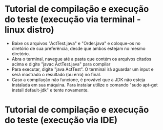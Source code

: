 # Tutorial de compilação e execução do teste (execução via terminal - linux distro)

* Baixe os arquivos "ActTest.java" e "Order.java" e coloque-os no diretório de sua preferência, desde que ambos estejam no mesmo diretório.
* Abra o terminal, navegue até a pasta que contém os arquivos citados acima e digite "javac ActTest.java" para compilar
* Para executar, digite "java ActTest". O terminal irá aguardar um input e será mostrado o resultado (ou erro) no final.
* Caso a compilação não funcione, é provável que a JDK não esteja instalada em sua máquina. Para instalar utilize o comando "sudo apt-get install default-jdk" e tente novamente.

# Tutorial de compilação e execução do teste (execução via IDE)
